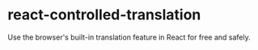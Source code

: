 # react-controlled-translation
Use the browser's built-in translation feature in React for free and safely. 

